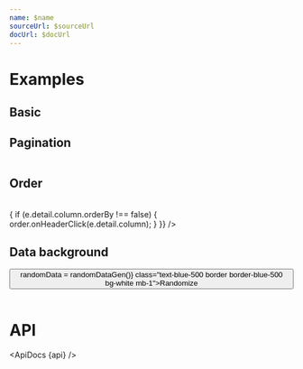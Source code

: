 ```yaml
---
name: $name
sourceUrl: $sourceUrl
docUrl: $docUrl
---
```


<script>
  import { max } from 'd3-array';
  import api from '$lib/components/Table.svelte?raw&sveld';
  import ApiDocs from '$lib/components/ApiDocs.svelte';

  import Button from '$lib/components/Button.svelte';
  import Paginate from '$lib/components/Paginate.svelte';
  import Preview from '$lib/components/Preview.svelte';
  import Table from '$lib/components/Table.svelte';
  import TablePagination from '$lib/components/TablePagination.svelte';

  import paginationStore from '$lib/stores/paginationStore';
  import tableOrderStore from '$lib/stores/tableOrderStore';

  import { randomInteger } from '$lib/utils/number';
  import { createPropertySortFunc } from '$lib/utils/sort';

  const pagination = paginationStore();
  const order = tableOrderStore({ initialBy: 'name' });

  const data = [
    { id: 1, name: 'Cupcake', calories: 305, fat: 3.7, carbs: 67, protein: 4.3 },
    { id: 2, name: 'Donut', calories: 452, fat: 25.0, carbs: 51, protein: 4.9 },
    { id: 3, name: 'Eclair', calories: 262, fat: 16.0, carbs: 24, protein: 6.0 },
    { id: 4, name: 'Frozen yogurt', calories: 159, fat: 6.0, carbs: 24, protein: 4.0 },
    { id: 5, name: 'Gingerbread', calories: 356, fat: 16.0, carbs: 49, protein: 3.9 },
    { id: 6, name: 'Honeycomb', calories: 408, fat: 3.2, carbs: 87, protein: 6.5 },
    { id: 7, name: 'Ice cream sandwich', calories: 237, fat: 9.0, carbs: 37, protein: 4.3 },
    { id: 8, name: 'Jelly Bean', calories: 375, fat: 0.0, carbs: 94, protein: 0.0 },
    { id: 9, name: 'KitKat', calories: 518, fat: 26.0, carbs: 65, protein: 7.0 },
    { id: 10, name: 'Lollipop', calories: 392, fat: 0.2, carbs: 98, protein: 0.0 },
    { id: 11, name: 'Marshmallow', calories: 318, fat: 0.0, carbs: 81, protein: 2.0 },
    { id: 12, name: 'Nougat', calories: 360, fat: 19.0, carbs: 9, protein: 37.0 },
    { id: 13, name: 'Oreo', calories: 437, fat: 18.0, carbs: 63, protein: 4.0 }
  ];

  function randomDataGen() {
    return data.map(d => {
      return {
        ...d,
        calories: randomInteger(300, 900),
        fat: randomInteger(2, 30),
        carbs: randomInteger(5, 100),
        protein: randomInteger(0, 50),
      }
    });
  }
  let randomData = randomDataGen();

  $: sortFunc = createPropertySortFunc($order.by, $order.direction);
  $: sortedData = [...data].sort(sortFunc);
</script>

# Examples

## Basic

<Preview>
  <Table
    {data}
    columns={[
      {
        name: 'name',
        align: 'left',
      },
      {
        name: 'calories',
        align: 'right',
        format: 'integer',
      },
      {
        name: 'fat',
        align: 'right',
        format: 'integer',
      },
      {
        name: 'carbs',
        align: 'right',
        format: 'integer',
      },
      {
        name: 'protein',
        align: 'right',
        format: 'integer',
      },
    ]}
  />
</Preview>

## Pagination

<Preview>
  <Paginate items={data} perPage={5} let:pageItems let:pagination>
    <Table
      data={pageItems}
      columns={[
        {
          name: 'name',
          align: 'left',
        },
        {
          name: 'calories',
          align: 'right',
          format: 'integer',
        },
        {
          name: 'fat',
          align: 'right',
          format: 'integer',
        },
        {
          name: 'carbs',
          align: 'right',
          format: 'integer',
        },
        {
          name: 'protein',
          align: 'right',
          format: 'integer',
        },
      ]}
    />
    <TablePagination {pagination} />
  </Paginate>
</Preview>

## Order

<Preview>
  <Table
    data={sortedData}
    columns={[
      {
        name: 'name',
        align: 'left',
      },
      {
        name: 'calories',
        align: 'right',
        format: 'integer',
      },
      {
        name: 'fat',
        align: 'right',
        format: 'integer',
      },
      {
        name: 'carbs',
        align: 'right',
        format: 'integer',
      },
      {
        name: 'protein',
        align: 'right',
        format: 'integer',
      },
    ]}
    orderBy={$order.by}
    orderDirection={$order.direction}
    on:headerClick={(e) => {
      if (e.detail.column.orderBy !== false) {
        order.onHeaderClick(e.detail.column);
      }
    }}
  />
</Preview>

## Data background

<Preview>
  <Button on:click={() => randomData = randomDataGen()} class="text-blue-500 border border-blue-500 bg-white mb-1">Randomize</Button>
  <Table
    data={randomData}
    columns={[
      {
        name: 'name',
        align: 'left',
      },
      {
        name: 'calories',
        align: 'right',
        format: 'integer',
        dataBackground: {
          color: 'var(--color-blue-100)',
          inset: [1, 2],
          tweened: { duration: 300 }
        }
      },
      {
        name: 'fat',
        align: 'right',
        format: 'integer',
        dataBackground: {
          color: 'var(--color-purple-100)',
          inset: [1, 2],
          tweened: { duration: 300 }
        }
      },
      {
        name: 'carbs',
        align: 'right',
        format: 'integer',
        dataBackground: {
          color: 'var(--color-orange-100)',
          inset: [1, 2],
          tweened: { duration: 300 }
        }
      },
      {
        name: 'protein',
        align: 'right',
        format: 'integer',
        dataBackground: {
          color: 'var(--color-red-100)',
          inset: [1, 2],
          tweened: { duration: 300 }
        }
      },
    ]}
  />
</Preview>

# API

<ApiDocs {api} />
